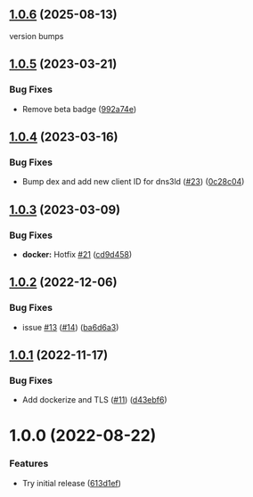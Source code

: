 ## [1.0.6](https://github.com/dns3l/auth/compare/v1.0.5...v1.0.6) (2025-08-13)

version bumps

## [1.0.5](https://github.com/dns3l/auth/compare/v1.0.4...v1.0.5) (2023-03-21)


### Bug Fixes

* Remove beta badge ([992a74e](https://github.com/dns3l/auth/commit/992a74ec79a2c22882c06433e165e6686a96492f))

## [1.0.4](https://github.com/dns3l/auth/compare/v1.0.3...v1.0.4) (2023-03-16)


### Bug Fixes

* Bump dex and add new client ID for dns3ld ([#23](https://github.com/dns3l/auth/issues/23)) ([0c28c04](https://github.com/dns3l/auth/commit/0c28c0499457ab782ee14a3d6f4fc61b0cc14718))

## [1.0.3](https://github.com/dns3l/auth/compare/v1.0.2...v1.0.3) (2023-03-09)


### Bug Fixes

* **docker:** Hotfix [#21](https://github.com/dns3l/auth/issues/21) ([cd9d458](https://github.com/dns3l/auth/commit/cd9d458d06d2d7d029c9f1aba1a95836e9ed3abd))

## [1.0.2](https://github.com/dns3l/auth/compare/v1.0.1...v1.0.2) (2022-12-06)


### Bug Fixes

* issue [#13](https://github.com/dns3l/auth/issues/13) ([#14](https://github.com/dns3l/auth/issues/14)) ([ba6d6a3](https://github.com/dns3l/auth/commit/ba6d6a34acd1ec672f1be42b2b14ebe312fc3318))

## [1.0.1](https://github.com/dns3l/auth/compare/v1.0.0...v1.0.1) (2022-11-17)


### Bug Fixes

* Add dockerize and TLS ([#11](https://github.com/dns3l/auth/issues/11)) ([d43ebf6](https://github.com/dns3l/auth/commit/d43ebf64dcb7ab9bcbac3fef52ec10e10c40aada))

# 1.0.0 (2022-08-22)


### Features

* Try initial release ([613d1ef](https://github.com/dns3l/auth/commit/613d1efa990677e60749cd779290c6df6d1d6ae1))
